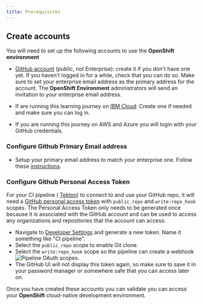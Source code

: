 ```yaml
---
title: Prerequisites
---
```

<!--- cSpell:ignore ICPA openshiftconsole Theia userid toolset crwexposeservice gradlew bluemix ocinstall Mico crwopenlink crwopenapp swaggerui gitpat gituser  buildconfig yourproject wireframe devenvsetup viewapp crwopenlink  atemplatized rtifactoryurlsetup Kata Koda configmap Katacoda checksetup cndp katacoda checksetup Linespace igccli regcred REPLACEME Tavis pipelinerun openshiftcluster invokecloudshell cloudnative sampleapp bwoolf hotspots multicloud pipelinerun Sricharan taskrun Vadapalli Rossel REPLACEME cloudnativesampleapp artifactoryuntar untar Hotspot devtoolsservices Piyum Zonooz Farr Kamal Arora Laszewski  Roadmap roadmap Istio Packt buildpacks automatable ksonnet jsonnet targetport podsiks SIGTERM SIGKILL minikube apiserver multitenant kubelet multizone Burstable checksetup handson  stockbffnode codepatterns devenvsetup newwindow preconfigured cloudantcredentials apikey Indexyaml classname  errorcondition tektonpipeline gradlew gitsecret viewapp cloudantgitpodscreen crwopenlink cdply crwopenapp -->

## Create accounts

You will need to set up the following accounts to use the **OpenShift environment**

- [GitHub account](http://github.com) (public, not Enterprise): create it if
 you don't have one yet. If you haven't logged in for a while, check that
  you can do so. Make sure to set your enterprise email address as
   the primary address for the account. The **OpenShift Environment** administrators will send an invitation to your enterprise email address.

- If are running this learning journey on  [IBM Cloud](https://cloud.ibm.com): Create one if needed and make sure you can log in. 
- If you are running this journey on AWS and Azure you will login with your GitHub credentials.

### Configure Github Primary Email address

- Setup your primary email address to match your enterprise one. Follow these [instructions](https://help.github.com/en/github/setting-up-and-managing-your-github-user-account/changing-your-primary-email-address).

### Configure Github Personal Access Token
For your CI pipeline ( [Tekton](/guides/continuous-integration-tekton)) to connect to and use your GitHub repo, it will need a [GitHub personal access token](https://help.github.com/en/github/authenticating-to-github/creating-a-personal-access-token-for-the-command-line) with `public_repo` and `write:repo_hook` scopes. The Personal Access Token only needs to be generated once because it is associated with the GitHub account and can be used to access any organizations and repositories that the account can access.


- Navigate to [Developer Settings](https://github.com/settings/tokens) and generate a new token. Name it something like "CI pipeline".
- Select the `public_repo` scope to enable Git clone.
- Select the `write:repo_hook` scope so the pipeline can create a webhook
![Pipeline OAuth scopes](pipeline-scopes.png).
- The GitHub UI will not display this token again, so make sure to save
  it in your password manager or somewhere safe that you can access later on.
  
Once you have created these accounts you can validate you can access your
**OpenShift** cloud-native development environment.
